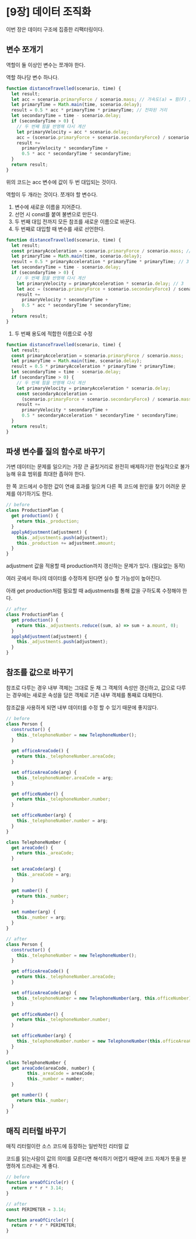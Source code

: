 # [9장] 데이터 조직화

이번 장은 데이터 구조에 집중한 리팩터링이다.

## 변수 쪼개기

역할이 둘 이상인 변수는 쪼개야 한다.

역할 하나당 변수 하나다.

```jsx
function distanceTravelled(scenario, time) {
  let result;
  let acc = scenario.primaryForce / scenario.mass; // 가속도(a) = 힘(F) / 질량(m)
  let primaryTime = Math.main(time, scenario.delay);
  result = 0.5 * acc * primaryTime * primaryTime; // 전파된 거리
  let secondaryTime = time - scenario.delay;
  if (secondaryTime > 0) {
    // 두 번째 힘을 반영해 다시 계산
    let primaryVelocity = acc * scenario.delay;
    acc = (scenario.primaryForce + scenario.secondaryForce) / scenario.mass;
    result +=
      primaryVelocity * secondaryTime +
      0.5 * acc * secondaryTime * secondaryTime;
  }
  return result;
}
```

위의 코드는 acc 변수에 값이 두 번 대입되는 것이다.

역할이 두 개라는 것이다. 쪼개야 할 변수다.

1. 변수에 새로운 이름을 지어준다.
2. 선언 시 const를 붙여 불변으로 만든다.
3. 두 번째 대입 전까지 모든 참조를 새로운 이름으로 바꾼다.
4. 두 번째로 대입할 때 변수를 새로 선언한다.

```jsx
function distanceTravelled(scenario, time) {
  let result;
  const primaryAcceleration = scenario.primaryForce / scenario.mass; // 1,2
  let primaryTime = Math.main(time, scenario.delay);
  result = 0.5 * primaryAcceleration * primaryTime * primaryTime; // 3
  let secondaryTime = time - scenario.delay;
  if (secondaryTime > 0) {
    // 두 번째 힘을 반영해 다시 계산
    let primaryVelocity = primaryAcceleration * scenario.delay; // 3
    let acc = (scenario.primaryForce + scenario.secondaryForce) / scenario.mass; // 4
    result +=
      primaryVelocity * secondaryTime +
      0.5 * acc * secondaryTime * secondaryTime;
  }
  return result;
}
```

1. 두 번째 용도에 적합한 이름으로 수정

```jsx
function distanceTravelled(scenario, time) {
  let result;
  const primaryAcceleration = scenario.primaryForce / scenario.mass;
  let primaryTime = Math.main(time, scenario.delay);
  result = 0.5 * primaryAcceleration * primaryTime * primaryTime;
  let secondaryTime = time - scenario.delay;
  if (secondaryTime > 0) {
    // 두 번째 힘을 반영해 다시 계산
    let primaryVelocity = primaryAcceleration * scenario.delay;
    const secondaryAcceleration =
      (scenario.primaryForce + scenario.secondaryForce) / scenario.mass; // 5
    result +=
      primaryVelocity * secondaryTime +
      0.5 * secondaryAcceleration * secondaryTime * secondaryTime;
  }
  return result;
}
```

## 파생 변수를 질의 함수로 바꾸기

가변 데이터는 문제를 일으키는 가장 큰 골칫거리로 완전히 배제하기란 현실적으로 불가능해 유효 범위를 최대한 좁혀야 한다.

한 쪽 코드에서 수정한 값이 연쇄 효과를 일으켜 다른 쪽 코드에 원인을 찾기 어려운 문제를 야기하기도 한다.

```jsx
// before
class ProductionPlan {
  get production() {
    return this._production;
  }
  applyAdjustment(adjustment) {
    this._adjustments.push(adjustment);
    this._production += adjustment.amount;
  }
}
```

adjustment 값을 적용할 때 production까지 갱신하는 문제가 있다. (필요없는 동작)

여러 곳에서 하나의 데이터를 수정하게 된다면 실수 할 가능성이 높아진다.

아래 get production처럼 필요할 때 adjustments를 통해 값을 구하도록 수정해야 한다.

```jsx
// after
class ProductionPlan {
  get production() {
    return this._adjustments.reduce((sum, a) => sum + a.mount, 0);
  }
  applyAdjustment(adjustment) {
    this._adjustments.push(adjustment);
  }
}
```

## 참조를 값으로 바꾸기

참조로 다루는 경우 내부 객체는 그대로 둔 채 그 객체의 속성만 갱신하고, 값으로 다루는 경우에는 새로운 속성을 담은 객체로 기존 내부 객체를 통째로 대체한다.

참조값을 사용하게 되면 내부 데이터를 수정 할 수 있기 때문에 좋지않다.

```jsx
// before
class Person {
  constructor() {
    this._telephoneNumber = new TelephoneNumber();
  }

  get officeAreaCode() {
    return this._telephoneNumber.areaCode;
  }

  set officeAreaCode(arg) {
    this._telephoneNumber.areaCode = arg;
  }

  get officeNumber() {
    return this._telephoneNumber.number;
  }

  set officeNumber(arg) {
    this._telephoneNumber.number = arg;
  }
}

class TelephoneNumber {
  get areaCode() {
    return this._areaCode;
  }

  set areaCode(arg) {
    this._areaCode = arg;
  }

  get number() {
    return this._number;
  }

  set number(arg) {
    this._number = arg;
  }
}
```

```jsx
// after
class Person {
  constructor() {
    this._telephoneNumber = new TelephoneNumber();
  }

  get officeAreaCode() {
    return this._telephoneNumber.areaCode;
  }

  set officeAreaCode(arg) {
    this._telephoneNumber = new TelephoneNumber(arg, this.officeNumber);
  }

  get officeNumber() {
    return this._telephoneNumber.number;
  }

  set officeNumber(arg) {
    this._telephoneNumber.number = new TelephoneNumber(this.officeAreaCode, arg);
  }
}

class TelephoneNumber {
  get areaCode(areaCode, number) {
		this._areaCode = areaCode;
		this._number = number;
  }

  get number() {
    return this._number;
  }
}
```

## 매직 리터럴 바꾸기

매직 리터럴이란 소스 코드에 등장하는 일반적인 리터럴 값

코드를 읽는사람이 값의 의미를 모른다면 해석하기 어렵기 때문에 코드 자체가 뜻을 분명하게 드러내는 게 좋다.

```jsx
// before
function areaOfCircle(r) {
  return r * r * 3.14;
}

// after
const PERIMETER = 3.14;

function areaOfCircle(r) {
  return r * r * PERIMETER;
}
```
